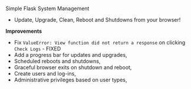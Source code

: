 Simple Flask System Management
- Update, Upgrade, Clean, Reboot and Shutdowns from your browser!

**Improvements**
- Fix `ValueError: View function did not return a response` on clicking `Check Logs` - FIXED
- Add a progress bar for updates and upgrades,
- Scheduled reboots and shutdowns,
- Graceful browser exits on shutdown and reboot,
- Create users and log-ins,
- Administrative privileges based on user types,
